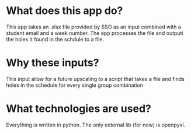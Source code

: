 # What does this app do?
This app takes an .xlsx file provided by SSO as an input combined with a student email and a week number.
The app processes the file and outputі the holes it found in the schdule to a file.

# Why these inputs?
This input allow for a future upscaling to a script that takes a file and finds holes in the schedule for every single group combination

# What technologies are used?
Everything is written in python. The only external lib (for now) is openpyxl.
